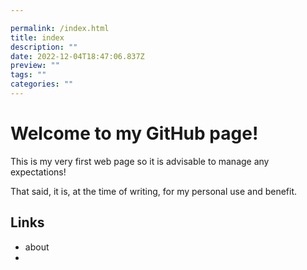 ```yaml
---

permalink: /index.html
title: index
description: ""
date: 2022-12-04T18:47:06.837Z
preview: ""
tags: ""
categories: ""
---
```

# Welcome to my GitHub page!

This is my very first web page so it is advisable to manage any expectations!

That said, it is, at the time of writing, for my personal use and benefit.


## Links

* about
* 





